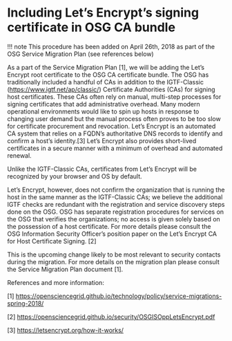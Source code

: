 # Including Let’s Encrypt’s signing certificate in OSG CA bundle

!!! note
    This procedure has been added on April 26th, 2018 as part of the OSG Service Migration Plan (see references below)

As a part of the Service Migration Plan [1], we will be adding the Let’s Encrypt root certificate to the OSG CA certificate bundle. The OSG has traditionally included a handful of CAs in addition to the IGTF-Classic (<https://www.igtf.net/ap/classic/>) Certificate Authorities (CAs) for signing host certificates. These CAs often rely on manual, multi-step processes for signing certificates that add administrative overhead. Many modern operational environments would like to spin up hosts in response to changing user demand but the manual process often proves to be too slow for certificate procurement and revocation. Let’s Encrypt is an automated CA system that relies on a FQDN’s authoritative DNS records to identify and confirm a host’s identity.[3] Let’s Encrypt also provides short-lived certificates in a secure manner with a minimum of overhead and automated renewal.

Unlike the IGTF-Classic CAs, certificates from Let’s Encrypt will be recognized by your browser and OS by default.

Let’s Encrypt, however, does not confirm the organization that is running the host in the same manner as the IGTF-Classic CAs; we believe the additional IGTF checks are redundant with the registration and service discovery steps done on the OSG. OSG has separate registration procedures for services on the OSG that verifies the organizations; no access is given solely based on the possession of a host certificate. For more details please consult the OSG Information Security Officer’s position paper on the Let’s Encrypt CA for Host Certificate Signing. [2]

This is the upcoming change likely to be most relevant to security contacts during the migration. For more details on the migration plan please consult the Service Migration Plan document [1].

References and more information:

[1] <https://opensciencegrid.github.io/technology/policy/service-migrations-spring-2018/>

[2] <https://opensciencegrid.github.io/security/OSGISOppLetsEncrypt.pdf>

[3] <https://letsencrypt.org/how-it-works/>

